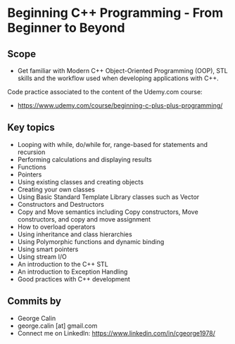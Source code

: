 # Beginning C++ Programming - From Beginner to Beyond
## Scope
* Get familiar with Modern C++ Object-Oriented Programming (OOP), STL skills and the workflow used when developing applications with C++. 

Code practice associated to the content of the Udemy.com course: 
* https://www.udemy.com/course/beginning-c-plus-plus-programming/

## Key topics

* Looping with while, do/while for, range-based for statements and recursion
* Performing calculations and displaying results
* Functions
* Pointers
* Using existing classes and creating objects
* Creating your own classes
* Using Basic Standard Template Library classes such as Vector
* Constructors and Destructors
* Copy and Move semantics including Copy constructors, Move constructors, and copy and move assignment 
* How to overload operators
* Using inheritance and class hierarchies
* Using Polymorphic functions and dynamic binding 
* Using smart pointers
* Using stream I/O
* An introduction to the C++ STL
* An introduction to Exception Handling
* Good practices with C++ development

## Commits by
* George Calin
* george.calin [at] gmail.com
* Connect me on LinkedIn: https://www.linkedin.com/in/cgeorge1978/
